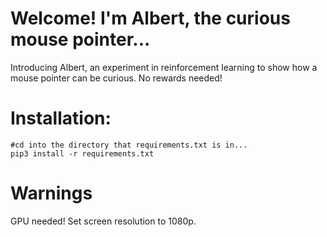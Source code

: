 # Welcome! I'm Albert, the curious mouse pointer...
Introducing Albert, an experiment in reinforcement learning to show how a mouse pointer can be curious. No rewards needed!

# Installation:
```
#cd into the directory that requirements.txt is in...
pip3 install -r requirements.txt
```

# Warnings
GPU needed!
Set screen resolution to 1080p.
